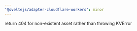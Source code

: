 ```yaml
---
'@sveltejs/adapter-cloudflare-workers': minor
---
```

return 404 for non-existent asset rather than throwing KVError
